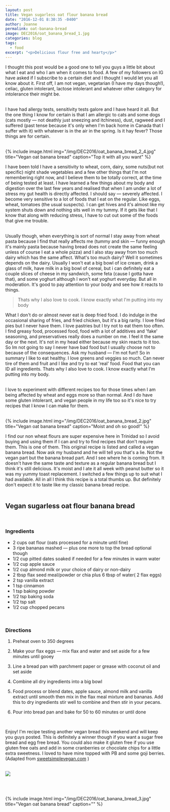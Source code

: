 ```yaml
---
layout: post
title: Vegan sugarless oat flour banana bread
date: "2016-12-01 8:30:35 -0400"
author: Joanne
permalink: oat-banana-bread
image: DEC2016/oat_banana_bread_1.jpg
categories: blog
tags:
  - food
excerpt: "<p>Delicious flour free and hearty</p>"
---
```


I thought this post would be a good one to tell you guys a little bit about what I eat and who I am when it comes to food.  A few of my followers on IG have asked if I subscribe to a certain diet and I thought I would let you all know about it. First off, I am not vegan, vegetarian (I have my days though!), celiac, gluten intolerant, lactose intolerant and whatever other category for intolerance their might be.
<br><br>

I have had allergy tests, sensitivity tests galore and I have heard it all.  But the one thing I know for certain is that I am allergic to cats and some dogs (cats mostly &mdash; not deathly just sneezing and itchiness), dust, ragweed and I suffered (past tense because it's only when I'm back home in Canada that I suffer with it) with whatever is in the air in the spring. Is it hay fever? Those things are for certain.
<br><br>

{% include image.html
            img="/img/DEC2016/oat_banana_bread_2_4.jpg"
            title="Vegan oat banana bread"
            caption="Top it with all you want" %}

I have been told I have a sensitivity to wheat, corn, dairy, some nuts(but not specific) night shade vegetables and a few other things that I'm not remembering right now, and I believe them to be totally correct, at the time of being tested at least.  I have learned a few things about my body and digestion over the last few years and realised that when I am under a lot of stress my gut health is directly affected.  I should say &mdash; severely affected.  I become very sensitive to a lot of foods that I eat on the regular. Like eggs, wheat, tomatoes (the usual suspects).  I can get hives and it's almost like my system shuts down and nothing sits well in my tummy. If it gets like that I know that along with reducing stress, I have to cut out some of the foods that give me trouble.  
<br>

Usually though, when everything is sort of normal I stay away from wheat pasta because I find that really affects me (tummy and skin &mdash; funny enough it's mainly pasta because having bread does not create the same feeling unless of course I eat a whole pizza) and I also stay away from too much dairy which has the same affect. What's too much dairy? Well it sometimes depends on the dairy.  Usually I won't eat a big bowl of ice cream, drink a glass of milk, have milk in a big bowl of cereal, but i can definitely eat a couple slices of cheese in my sandwich, some feta (cause I gotta have that), and some yoghurt although I won't eat yoghurt everyday.  But all in moderation. It's good to pay attention to your body and see how it reacts to things.
<br>

> Thats why I also love to cook.  I know exactly what I'm putting into my body

What I don't do or almost never eat is deep fried food.  I do indulge in the occasional sharing of fries, and fried chicken, but it's a big rarity.  I love fried pies but I never have them.  I love pastries but I try not to eat them too often. I find greasy food, processed food, food with a lot of additives and 'fake' seasoning, and preservatives really does a number on me.  I feel it the same day or the next.  It's not in my head either because my skin reacts to it too. So Im not going to say I never have bad food but I usually choose not to because of the consequences.  Ask my husband &mdash; I'm not fun!! So in summary I like to eat healthy. I love greens and veggies so much. Can never tire of them and fruit and I like and try to eat 'real' food. Food that you can ID all ingredients. Thats why I also love to cook.  I know exactly what I'm putting into my body.
<br><br>

I love to experiment with different recipes too for those times when I am being affected by wheat and eggs more so than normal.  And I do have some gluten intolerant, and vegan people in my life too so it's nice to try recipes that I know I can make for them.  
<br>

{% include image.html
            img="/img/DEC2016/oat_banana_bread_2.jpg"
            title="Vegan oat banana bread"
            caption="Moist and oh so good!" %}

I find our non wheat flours are super expensive here in Trinidad so
I avoid buying and using them if I can and try to find recipes that don't require them. This is one of them.  This original recipe is listed and called a vegan banana bread.  Now ask my husband and he will tell you that's a lie.  Not the vegan part but the banana bread part.  And I see where he is coming from. It doesn't have the same taste and texture as a regular banana bread but I think it's still delicious. It's moist and I ate it all week with peanut butter so it was my yummy toast replacement.  I switched a few things up to suit what I had available.  All in all I think this recipe is a total thumbs up.  But definitely don't expect it to taste like my classic banana bread recipe.
<br><br>

## Vegan sugarless oat flour banana bread

<br>

### Ingredients

* 2 cups oat flour (oats processed for a minute until fine)
* 3 ripe bananas mashed &mdash; plus one more to top the bread optional though
* 1/2 cup pitted dates soaked if needed for a few minutes in warm water
* 1/2 cup apple sauce
* 1/2 cup almond milk or your choice of dairy or non-dairy
* 2 tbsp flax seed meal/powder or chia plus 6 tbsp of water( 2 flax eggs)
* 2 tsp vanilla extract
* 1 tsp cinnamon
* 1 tsp baking powder
* 1/2 tsp baking soda
* 1/2 tsp salt
* 1/2 cup chopped pecans
<br>

### Directions

1. Preheat oven to 350 degrees

1. Make your flax eggs &mdash; mix flax and water and set aside for a few minutes until gooey

1. Line a bread pan with parchment paper or grease with coconut oil and set aside

1. Combine all dry ingredients into a big bowl

1. Food process or blend dates, apple sauce,  almond milk and vanilla extract until smooth then mix in the flax meal mixture and bananas.   Add this to dry ingredients stir well to combine and then stir in your pecans.  

1. Pour into bread pan and bake for 50 to 60 minutes or until done
<br>

Enjoy! I'm recipe testing another vegan bread this weekend and will keep you guys posted. This is definitely a winner though if you want a sugar free bread and egg free bread.  You could also make it gluten free if you use gluten free oats and add in some cranberries or chocolate chips for a little extra sweetness. I loved to have mine topped with PB and some goji berries.  
(Adapted from [sweetsimplevegan.com](http://sweetsimplevegan.com) )
<br><br>

<p class="apple__news__logo"><a href="https://apple.news/TKVtoVhGUQSuiufA4bqI-gg"><img src="{{ basesite.url }}/img/apple_news.svg" /></a></p>
<br>
<br>

{% include image.html
            img="/img/DEC2016/oat_banana_bread_3.jpg"
            title="Vegan oat banana bread"
            caption="" %}
